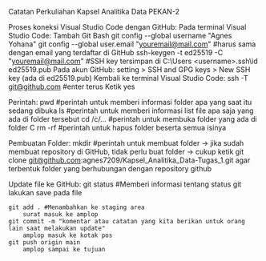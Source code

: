 Catatan Perkuliahan Kapsel Analitika Data PEKAN-2

Proses koneksi Visual Studio Code dengan GitHub:
    Pada terminal Visual Studio Code:
        Tambah Git Bash
            git config --global username "Agnes Yohana"
            git config --global user.email "youremail@mail.com"
                #harus sama dengan email yang terdaftar di GitHub
            ssh-keygen -t ed25519 -C "youremail@mail.com" 
                #SSH key tersimpan di C:\Users \<username>\.ssh\id ed25519.pub
    Pada akun GitHub:
        setting > SSH and GPG keys > New SSH key (ada di ed25519.pub)
    Kembali ke terminal Visual Studio Code:
        ssh -T git@github.com #enter terus
        Ketik yes

Perintah:
    pwd #perintah untuk memberi informasi folder apa yang saat itu sedang dibuka
    ls #perintah untuk memberi informasi list file apa saja yang ada di folder tersebut
    cd /c/... #perintah untuk membuka folder yang ada di folder C
    rm -rf #perintah untuk hapus folder beserta semua isinya

Pembuatan Folder:
    mkdir #perintah untuk membuat folder
    -> jika sudah membuat repository di GitHub, tidak perlu buat folder
    -> cukup ketik 
        git clone git@github.com:agnes7209/Kapsel_Analitika_Data-Tugas_1.git
        agar terbentuk folder yang berhubungan dengan repository github

Update file ke GitHub:
    git status #Memberi informasi tentang status git
    lakukan save pada file

    git add . #Menambahkan ke staging area 
        surat masuk ke amplop
    git commit -m "komentar atau catatan yang kita berikan untuk orang lain saat melakukan update"
        amplop masuk ke kotak pos
    git push origin main
        amplop sampai ke tujuan